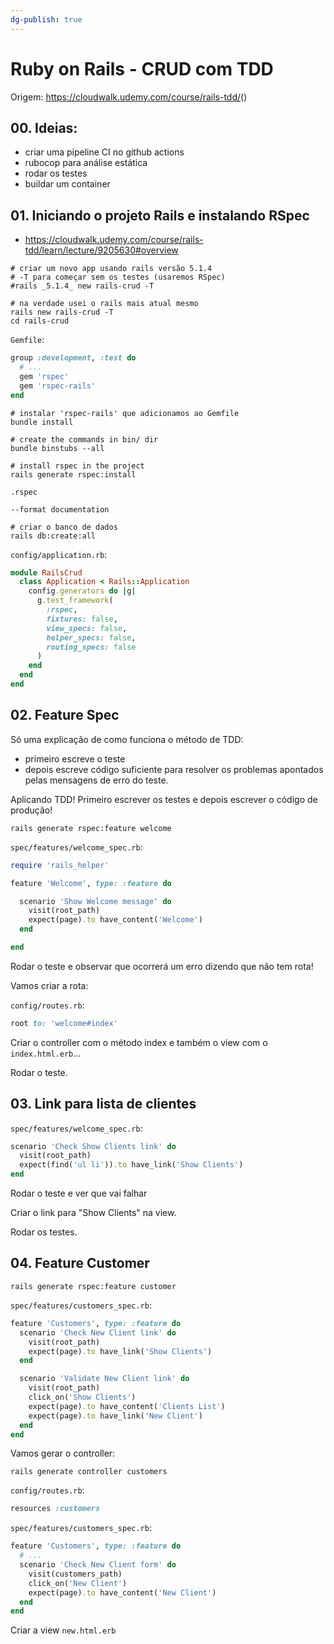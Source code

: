 ```yaml
---
dg-publish: true
---
```

# Ruby on Rails - CRUD com TDD

Origem: <https://cloudwalk.udemy.com/course/rails-tdd/>()

## 00. Ideias:

- criar uma pipeline CI no github actions
- rubocop para análise estática
- rodar os testes
- buildar um container 



## 01. Iniciando o projeto Rails e instalando RSpec

- <https://cloudwalk.udemy.com/course/rails-tdd/learn/lecture/9205630#overview>


```shell
# criar um novo app usando rails versão 5.1.4
# -T para começar sem os testes (usaremos RSpec)
#rails _5.1.4_ new rails-crud -T

# na verdade usei o rails mais atual mesmo
rails new rails-crud -T
cd rails-crud
```


`Gemfile`:
```ruby
group :development, :test do
  # ...
  gem 'rspec'
  gem 'rspec-rails'
end
```

```shell
# instalar 'rspec-rails' que adicionamos ao Gemfile
bundle install

# create the commands in bin/ dir
bundle binstubs --all

# install rspec in the project
rails generate rspec:install
```

`.rspec`
```
--format documentation
```

```shell
# criar o banco de dados
rails db:create:all
```

`config/application.rb`:
```ruby
module RailsCrud
  class Application < Rails::Application
    config.generators do |g|
      g.test_framework(
        :rspec,
        fixtures: false,
        view_specs: false,
        helper_specs: false,
        routing_specs: false
      )
    end
  end
end
```

## 02. Feature Spec

Só uma explicação de como funciona o método de TDD:

- primeiro escreve o teste
- depois escreve código suficiente para resolver os problemas apontados pelas mensagens de erro do teste.

Aplicando TDD! Primeiro escrever os testes e depois escrever o código de produção!

```shell
rails generate rspec:feature welcome
```

`spec/features/welcome_spec.rb`:
```ruby
require 'rails_helper'

feature 'Welcome', type: :feature do

  scenario 'Show Welcome message' do
    visit(root_path)
    expect(page).to have_content('Welcome')
  end

end
```

Rodar o teste e observar que ocorrerá um erro dizendo que não tem rota!

Vamos criar a rota:

`config/routes.rb`:
```ruby
root to: 'welcome#index'
```

Criar o controller com o método index e também o view com o `index.html.erb`...

Rodar o teste.

## 03. Link para lista de clientes


`spec/features/welcome_spec.rb`:
```ruby
scenario 'Check Show Clients link' do
  visit(root_path)
  expect(find('ul li')).to have_link('Show Clients')
end
```

Rodar o teste e ver que vai falhar

Criar o link para "Show Clients" na view.

Rodar os testes.


## 04. Feature Customer

```shell
rails generate rspec:feature customer
```

`spec/features/customers_spec.rb`:
```ruby
feature 'Customers', type: :feature do
  scenario 'Check New Client link' do
    visit(root_path)
    expect(page).to have_link('Show Clients')
  end

  scenario 'Validate New Client link' do
    visit(root_path)
    click_on('Show Clients')
    expect(page).to have_content('Clients List')
    expect(page).to have_link('New Client')
  end
end
```

Vamos gerar o controller:
```shell
rails generate controller customers
```

`config/routes.rb`:
```ruby
resources :customers
```



`spec/features/customers_spec.rb`:
```ruby
feature 'Customers', type: :feature do
  # ...
  scenario 'Check New Client form' do
    visit(customers_path)
    click_on('New Client')
    expect(page).to have_content('New Client')
  end
end
```

Criar a view `new.html.erb`